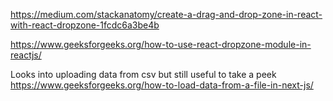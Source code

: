 https://medium.com/stackanatomy/create-a-drag-and-drop-zone-in-react-with-react-dropzone-1fcdc6a3be4b

https://www.geeksforgeeks.org/how-to-use-react-dropzone-module-in-reactjs/


Looks into uploading data from csv but still useful to take a peek
https://www.geeksforgeeks.org/how-to-load-data-from-a-file-in-next-js/

